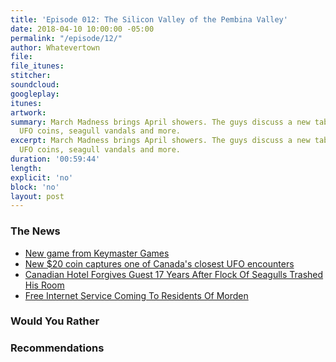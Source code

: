 ```yaml
---
title: 'Episode 012: The Silicon Valley of the Pembina Valley'
date: 2018-04-10 10:00:00 -05:00
permalink: "/episode/12/"
author: Whatevertown
file: 
file_itunes: 
stitcher: 
soundcloud: 
googleplay: 
itunes: 
artwork: 
summary: March Madness brings April showers. The guys discuss a new tabletop games,
  UFO coins, seagull vandals and more.
excerpt: March Madness brings April showers. The guys discuss a new tabletop games,
  UFO coins, seagull vandals and more.
duration: '00:59:44'
length: 
explicit: 'no'
block: 'no'
layout: post
---
```


### The News
- [New game from Keymaster Games](https://twitter.com/KeymasterGames/status/974006077783097344)
- [New $20 coin captures one of Canada's closest UFO encounters](https://www.ctvnews.ca/lifestyle/new-20-coin-captures-one-of-canada-s-closest-ufo-encounters-1.3870279#_gus&_gucid=&_gup=twitter&_gsc=wGzaCEY)
- [Canadian Hotel Forgives Guest 17 Years After Flock Of Seagulls Trashed His Room](https://www.npr.org/sections/thetwo-way/2018/04/04/599363657/canadian-hotel-forgives-guest-17-years-after-flock-of-seagulls-trashed-his-room)
- [Free Internet Service Coming To Residents Of Morden](https://www.pembinavalleyonline.com/local/free-internet-service-coming-to-residents-of-morden)


### Would You Rather

### Recommendations
